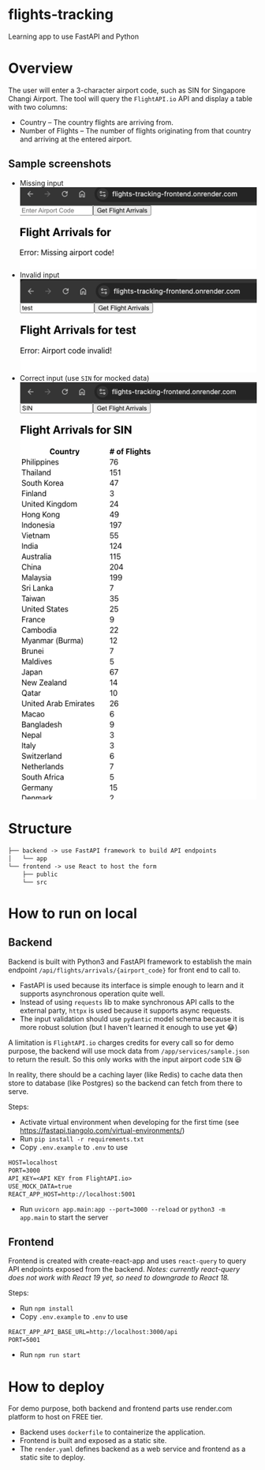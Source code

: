 # flights-tracking

Learning app to use FastAPI and Python

# Overview

The user will enter a 3-character airport code, such as SIN for Singapore Changi Airport.
The tool will query the `FlightAPI.io` API and display a table with two columns:

- Country – The country flights are arriving from.
- Number of Flights – The number of flights originating from that country and arriving at the entered airport.

## Sample screenshots

- Missing input
  ![alt text](images/image.png)
- Invalid input
  ![alt text](images/image-2.png)
- Correct input (use `SIN` for mocked data)
  ![alt text](images/image-3.png)

# Structure

```
├── backend -> use FastAPI framework to build API endpoints
│   └── app
└── frontend -> use React to host the form
    ├── public
    └── src
```

# How to run on local

## Backend

Backend is built with Python3 and FastAPI framework to establish the main endpoint `/api/flights/arrivals/{airport_code}` for front end to call to.

- FastAPI is used because its interface is simple enough to learn and it supports asynchronous operation quite well.
- Instead of using `requests` lib to make synchronous API calls to the external party, `httpx` is used because it supports async requests.
- The input validation should use `pydantic` model schema because it is more robust solution (but I haven't learned it enough to use yet :joy:)

A limitation is `FlightAPI.io` charges credits for every call so for demo purpose, the backend will use mock data from `/app/services/sample.json` to return the result.
So this only works with the input airport code `SIN` :laughing:

In reality, there should be a caching layer (like Redis) to cache data then store to database (like Postgres) so the backend can fetch from there to serve.

Steps:

- Activate virtual environment when developing for the first time (see https://fastapi.tiangolo.com/virtual-environments/)
- Run `pip install -r requirements.txt`
- Copy `.env.example` to `.env` to use

```
HOST=localhost
PORT=3000
API_KEY=<API KEY from FlightAPI.io>
USE_MOCK_DATA=true
REACT_APP_HOST=http://localhost:5001
```

- Run `uvicorn app.main:app --port=3000 --reload` or `python3 -m app.main` to start the server

## Frontend

Frontend is created with create-react-app and uses `react-query` to query API endpoints exposed from the backend.
_Notes: currently react-query does not work with React 19 yet, so need to downgrade to React 18._

Steps:

- Run `npm install`
- Copy `.env.example` to `.env` to use

```
REACT_APP_API_BASE_URL=http://localhost:3000/api
PORT=5001
```

- Run `npm run start`

# How to deploy

For demo purpose, both backend and frontend parts use render.com platform to host on FREE tier.

- Backend uses `dockerfile` to containerize the application.
- Frontend is built and exposed as a static site.
- The `render.yaml` defines backend as a web service and frontend as a static site to deploy.
